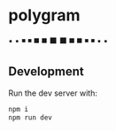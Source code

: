 # polygram

:black_small_square:
:black_small_square:
:black_medium_small_square:
:black_medium_small_square:
:black_medium_square:
:black_medium_square:
:black_large_square:
:black_large_square:
:black_medium_square:
:black_medium_square:
:black_medium_small_square:
:black_medium_small_square:
:black_small_square:
:black_small_square:

## Development

Run the dev server with:

```sh
npm i
npm run dev
```
